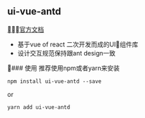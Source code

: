 ## ui-vue-antd 
[官方文档](https://aaronwn.github.io/vue-antd/)
- 基于vue of react 二次开发而成的UI组件库
- 设计交互规范保持跟ant design一致

### 使用
推荐使用npm或者yarn来安装
```
npm install ui-vue-antd --save
```
or
```
yarn add ui-vue-antd
```
